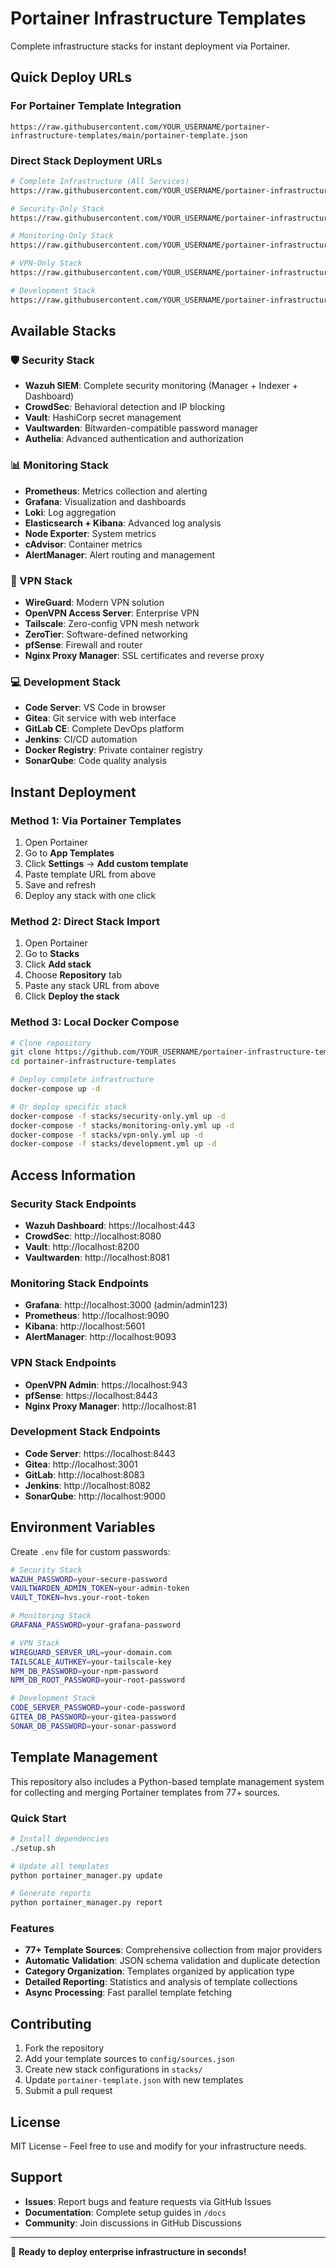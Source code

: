 # Portainer Infrastructure Templates
Complete infrastructure stacks for instant deployment via Portainer.

## Quick Deploy URLs

### For Portainer Template Integration
```
https://raw.githubusercontent.com/YOUR_USERNAME/portainer-infrastructure-templates/main/portainer-template.json
```

### Direct Stack Deployment URLs
```bash
# Complete Infrastructure (All Services)
https://raw.githubusercontent.com/YOUR_USERNAME/portainer-infrastructure-templates/main/docker-compose.yml

# Security-Only Stack
https://raw.githubusercontent.com/YOUR_USERNAME/portainer-infrastructure-templates/main/stacks/security-only.yml

# Monitoring-Only Stack
https://raw.githubusercontent.com/YOUR_USERNAME/portainer-infrastructure-templates/main/stacks/monitoring-only.yml

# VPN-Only Stack
https://raw.githubusercontent.com/YOUR_USERNAME/portainer-infrastructure-templates/main/stacks/vpn-only.yml

# Development Stack
https://raw.githubusercontent.com/YOUR_USERNAME/portainer-infrastructure-templates/main/stacks/development.yml
```

## Available Stacks

### 🛡️ Security Stack
- **Wazuh SIEM**: Complete security monitoring (Manager + Indexer + Dashboard)
- **CrowdSec**: Behavioral detection and IP blocking
- **Vault**: HashiCorp secret management
- **Vaultwarden**: Bitwarden-compatible password manager
- **Authelia**: Advanced authentication and authorization

### 📊 Monitoring Stack
- **Prometheus**: Metrics collection and alerting
- **Grafana**: Visualization and dashboards
- **Loki**: Log aggregation
- **Elasticsearch + Kibana**: Advanced log analysis
- **Node Exporter**: System metrics
- **cAdvisor**: Container metrics
- **AlertManager**: Alert routing and management

### 🔐 VPN Stack
- **WireGuard**: Modern VPN solution
- **OpenVPN Access Server**: Enterprise VPN
- **Tailscale**: Zero-config VPN mesh network
- **ZeroTier**: Software-defined networking
- **pfSense**: Firewall and router
- **Nginx Proxy Manager**: SSL certificates and reverse proxy

### 💻 Development Stack
- **Code Server**: VS Code in browser
- **Gitea**: Git service with web interface
- **GitLab CE**: Complete DevOps platform
- **Jenkins**: CI/CD automation
- **Docker Registry**: Private container registry
- **SonarQube**: Code quality analysis

## Instant Deployment

### Method 1: Via Portainer Templates
1. Open Portainer
2. Go to **App Templates**
3. Click **Settings** → **Add custom template**
4. Paste template URL from above
5. Save and refresh
6. Deploy any stack with one click

### Method 2: Direct Stack Import
1. Open Portainer
2. Go to **Stacks**
3. Click **Add stack**
4. Choose **Repository** tab
5. Paste any stack URL from above
6. Click **Deploy the stack**

### Method 3: Local Docker Compose
```bash
# Clone repository
git clone https://github.com/YOUR_USERNAME/portainer-infrastructure-templates.git
cd portainer-infrastructure-templates

# Deploy complete infrastructure
docker-compose up -d

# Or deploy specific stack
docker-compose -f stacks/security-only.yml up -d
docker-compose -f stacks/monitoring-only.yml up -d
docker-compose -f stacks/vpn-only.yml up -d
docker-compose -f stacks/development.yml up -d
```

## Access Information

### Security Stack Endpoints
- **Wazuh Dashboard**: https://localhost:443
- **CrowdSec**: http://localhost:8080
- **Vault**: http://localhost:8200
- **Vaultwarden**: http://localhost:8081

### Monitoring Stack Endpoints
- **Grafana**: http://localhost:3000 (admin/admin123)
- **Prometheus**: http://localhost:9090
- **Kibana**: http://localhost:5601
- **AlertManager**: http://localhost:9093

### VPN Stack Endpoints
- **OpenVPN Admin**: https://localhost:943
- **pfSense**: https://localhost:8443
- **Nginx Proxy Manager**: http://localhost:81

### Development Stack Endpoints
- **Code Server**: https://localhost:8443
- **Gitea**: http://localhost:3001
- **GitLab**: http://localhost:8083
- **Jenkins**: http://localhost:8082
- **SonarQube**: http://localhost:9000

## Environment Variables

Create `.env` file for custom passwords:
```bash
# Security Stack
WAZUH_PASSWORD=your-secure-password
VAULTWARDEN_ADMIN_TOKEN=your-admin-token
VAULT_TOKEN=hvs.your-root-token

# Monitoring Stack
GRAFANA_PASSWORD=your-grafana-password

# VPN Stack
WIREGUARD_SERVER_URL=your-domain.com
TAILSCALE_AUTHKEY=your-tailscale-key
NPM_DB_PASSWORD=your-npm-password
NPM_DB_ROOT_PASSWORD=your-root-password

# Development Stack
CODE_SERVER_PASSWORD=your-code-password
GITEA_DB_PASSWORD=your-gitea-password
SONAR_DB_PASSWORD=your-sonar-password
```

## Template Management

This repository also includes a Python-based template management system for collecting and merging Portainer templates from 77+ sources.

### Quick Start
```bash
# Install dependencies
./setup.sh

# Update all templates
python portainer_manager.py update

# Generate reports
python portainer_manager.py report
```

### Features
- **77+ Template Sources**: Comprehensive collection from major providers
- **Automatic Validation**: JSON schema validation and duplicate detection
- **Category Organization**: Templates organized by application type
- **Detailed Reporting**: Statistics and analysis of template collections
- **Async Processing**: Fast parallel template fetching

## Contributing

1. Fork the repository
2. Add your template sources to `config/sources.json`
3. Create new stack configurations in `stacks/`
4. Update `portainer-template.json` with new templates
5. Submit a pull request

## License

MIT License - Feel free to use and modify for your infrastructure needs.

## Support

- **Issues**: Report bugs and feature requests via GitHub Issues
- **Documentation**: Complete setup guides in `/docs`
- **Community**: Join discussions in GitHub Discussions

---

🚀 **Ready to deploy enterprise infrastructure in seconds!**